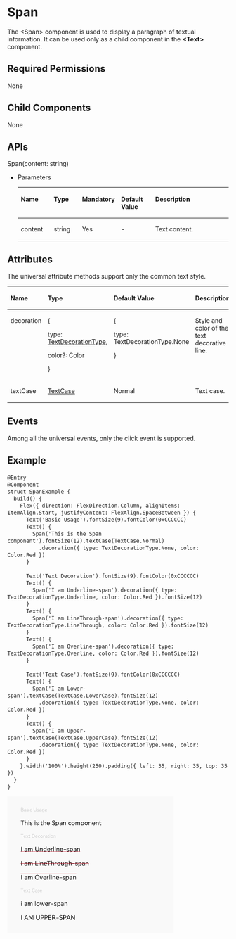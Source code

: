 # Span<a name="EN-US_TOPIC_0000001112938338"></a>

The <Span\> component is used to display a paragraph of textual information. It can be used only as a child component in the  **<Text\>**  component.

## Required Permissions<a name="section6238143720229"></a>

None

## Child Components<a name="section163926568224"></a>

None

## APIs<a name="section769166122319"></a>

Span\(content: string\)

-   Parameters

    <a name="table1392916196212"></a>
    <table><thead align="left"><tr id="row19306191218"><th class="cellrowborder" valign="top" width="16.11%" id="mcps1.1.6.1.1"><p id="p199307193217"><a name="p199307193217"></a><a name="p199307193217"></a>Name</p>
    </th>
    <th class="cellrowborder" valign="top" width="14.01%" id="mcps1.1.6.1.2"><p id="p119302191128"><a name="p119302191128"></a><a name="p119302191128"></a>Type</p>
    </th>
    <th class="cellrowborder" valign="top" width="13%" id="mcps1.1.6.1.3"><p id="p7930141911211"><a name="p7930141911211"></a><a name="p7930141911211"></a>Mandatory</p>
    </th>
    <th class="cellrowborder" valign="top" width="16.869999999999997%" id="mcps1.1.6.1.4"><p id="p1393020194219"><a name="p1393020194219"></a><a name="p1393020194219"></a>Default Value</p>
    </th>
    <th class="cellrowborder" valign="top" width="40.01%" id="mcps1.1.6.1.5"><p id="p693061912210"><a name="p693061912210"></a><a name="p693061912210"></a>Description</p>
    </th>
    </tr>
    </thead>
    <tbody><tr id="row1093021911217"><td class="cellrowborder" valign="top" width="16.11%" headers="mcps1.1.6.1.1 "><p id="p119307198218"><a name="p119307198218"></a><a name="p119307198218"></a>content</p>
    </td>
    <td class="cellrowborder" valign="top" width="14.01%" headers="mcps1.1.6.1.2 "><p id="p129301719828"><a name="p129301719828"></a><a name="p129301719828"></a>string</p>
    </td>
    <td class="cellrowborder" valign="top" width="13%" headers="mcps1.1.6.1.3 "><p id="p893091913213"><a name="p893091913213"></a><a name="p893091913213"></a>Yes</p>
    </td>
    <td class="cellrowborder" valign="top" width="16.869999999999997%" headers="mcps1.1.6.1.4 "><p id="p421641117507"><a name="p421641117507"></a><a name="p421641117507"></a>-</p>
    </td>
    <td class="cellrowborder" valign="top" width="40.01%" headers="mcps1.1.6.1.5 "><p id="p693016198212"><a name="p693016198212"></a><a name="p693016198212"></a>Text content.</p>
    </td>
    </tr>
    </tbody>
    </table>


## Attributes<a name="section11378635172316"></a>

The universal attribute methods support only the common text style.

<a name="table952mcpsimp"></a>
<table><thead align="left"><tr id="row959mcpsimp"><th class="cellrowborder" valign="top" width="16%" id="mcps1.1.5.1.1"><p id="p961mcpsimp"><a name="p961mcpsimp"></a><a name="p961mcpsimp"></a>Name</p>
</th>
<th class="cellrowborder" valign="top" width="26.009999999999998%" id="mcps1.1.5.1.2"><p id="p963mcpsimp"><a name="p963mcpsimp"></a><a name="p963mcpsimp"></a>Type</p>
</th>
<th class="cellrowborder" valign="top" width="21.790000000000003%" id="mcps1.1.5.1.3"><p id="p965mcpsimp"><a name="p965mcpsimp"></a><a name="p965mcpsimp"></a>Default Value</p>
</th>
<th class="cellrowborder" valign="top" width="36.199999999999996%" id="mcps1.1.5.1.4"><p id="p967mcpsimp"><a name="p967mcpsimp"></a><a name="p967mcpsimp"></a>Description</p>
</th>
</tr>
</thead>
<tbody><tr id="row163041291058"><td class="cellrowborder" valign="top" width="16%" headers="mcps1.1.5.1.1 "><p id="p63041596511"><a name="p63041596511"></a><a name="p63041596511"></a>decoration</p>
</td>
<td class="cellrowborder" valign="top" width="26.009999999999998%" headers="mcps1.1.5.1.2 "><p id="p531151195414"><a name="p531151195414"></a><a name="p531151195414"></a>{</p>
<p id="p790212415415"><a name="p790212415415"></a><a name="p790212415415"></a>type: <a href="ts-appendix-enums.md#section81063305178">TextDecorationType</a>,</p>
<p id="p7196189541"><a name="p7196189541"></a><a name="p7196189541"></a>color?: Color</p>
<p id="p4225174410519"><a name="p4225174410519"></a><a name="p4225174410519"></a>}</p>
</td>
<td class="cellrowborder" valign="top" width="21.790000000000003%" headers="mcps1.1.5.1.3 "><p id="p128501411541"><a name="p128501411541"></a><a name="p128501411541"></a>{</p>
<p id="p186271915542"><a name="p186271915542"></a><a name="p186271915542"></a>type: TextDecorationType.None</p>
<p id="p23053910513"><a name="p23053910513"></a><a name="p23053910513"></a>}</p>
</td>
<td class="cellrowborder" valign="top" width="36.199999999999996%" headers="mcps1.1.5.1.4 "><p id="p12726144512611"><a name="p12726144512611"></a><a name="p12726144512611"></a>Style and color of the text decorative line.</p>
</td>
</tr>
<tr id="row2542164915718"><td class="cellrowborder" valign="top" width="16%" headers="mcps1.1.5.1.1 "><p id="p1542849972"><a name="p1542849972"></a><a name="p1542849972"></a>textCase</p>
</td>
<td class="cellrowborder" valign="top" width="26.009999999999998%" headers="mcps1.1.5.1.2 "><p id="p1454214498717"><a name="p1454214498717"></a><a name="p1454214498717"></a><a href="ts-appendix-enums.md#section1276124151715">TextCase</a></p>
</td>
<td class="cellrowborder" valign="top" width="21.790000000000003%" headers="mcps1.1.5.1.3 "><p id="p85421449872"><a name="p85421449872"></a><a name="p85421449872"></a>Normal</p>
</td>
<td class="cellrowborder" valign="top" width="36.199999999999996%" headers="mcps1.1.5.1.4 "><p id="p75429492719"><a name="p75429492719"></a><a name="p75429492719"></a>Text case.</p>
</td>
</tr>
</tbody>
</table>

## Events<a name="section1093554116361"></a>

Among all the universal events, only the click event is supported.

## Example<a name="section21711157202411"></a>

```
@Entry
@Component
struct SpanExample {
  build() {
    Flex({ direction: FlexDirection.Column, alignItems: ItemAlign.Start, justifyContent: FlexAlign.SpaceBetween }) {
      Text('Basic Usage').fontSize(9).fontColor(0xCCCCCC)
      Text() {
        Span('This is the Span component').fontSize(12).textCase(TextCase.Normal)
          .decoration({ type: TextDecorationType.None, color: Color.Red })
      }

      Text('Text Decoration').fontSize(9).fontColor(0xCCCCCC)
      Text() {
        Span('I am Underline-span').decoration({ type: TextDecorationType.Underline, color: Color.Red }).fontSize(12)
      }
      Text() {
        Span('I am LineThrough-span').decoration({ type: TextDecorationType.LineThrough, color: Color.Red }).fontSize(12)
      }
      Text() {
        Span('I am Overline-span').decoration({ type: TextDecorationType.Overline, color: Color.Red }).fontSize(12)
      }

      Text('Text Case').fontSize(9).fontColor(0xCCCCCC)
      Text() {
        Span('I am Lower-span').textCase(TextCase.LowerCase).fontSize(12)
          .decoration({ type: TextDecorationType.None, color: Color.Red })
      }
      Text() {
        Span('I am Upper-span').textCase(TextCase.UpperCase).fontSize(12)
          .decoration({ type: TextDecorationType.None, color: Color.Red })
      }
    }.width('100%').height(250).padding({ left: 35, right: 35, top: 35 })
  }
}
```

![](figures/span.gif)

